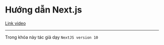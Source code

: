 # Hướng dẫn Next.js

[Link video](https://www.youtube.com/playlist?list=PLKzNGvIJtUDbKHgarA4KRAOMmyWvUkp5n)

---

Trong khóa này tác giả dạy `NextJS version 10`

